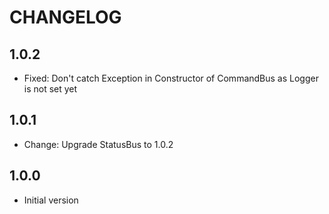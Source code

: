 CHANGELOG
=========

1.0.2
-----

* Fixed: Don't catch Exception in Constructor of CommandBus as Logger is not set yet


1.0.1
-----

 * Change: Upgrade StatusBus to 1.0.2


1.0.0
-----

 * Initial version
